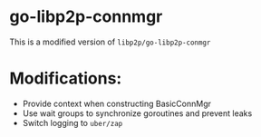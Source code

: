 go-libp2p-connmgr
==================

This is a modified version of `libp2p/go-libp2p-conmgr`

# Modifications:

* Provide context when constructing BasicConnMgr
* Use wait groups to synchronize goroutines and prevent leaks
* Switch logging to `uber/zap`